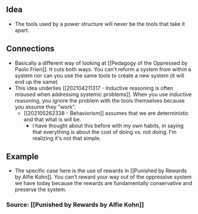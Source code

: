 ## Idea
- The tools used by a power structure will never be the tools that take it apart. 

## Connections
- Basically a different way of looking at [[Pedagogy of the Oppressed by Paolo Frieri]]. It cuts both ways. You can't reform a system from within a system nor can you use the same tools to create a new system (it will end up the same)
- This idea underlies [[202104211317 - Inductive reasoning is often misused when addressing systemic problems]]. When you use inductive reasoning, you ignore the problem with the tools themselves because you assume they "work". 
	- [[202105262338 - Behaviorism]] assumes that we are deterministic and that what is will be. 
		- I have thought about this before with my own habits, in saying that everything is about the cost of doing vs. not doing. I'm realizing it's not that simple. 

## Example
- The specific case here is the use of rewards in [[Punished by Rewards by Alfie Kohn]]. You can't reward your way out of the oppressive system we have today because the rewards are fundamentally conservative and preserve the system. 

### Source: [[Punished by Rewards by Alfie Kohn]]
